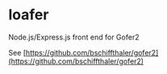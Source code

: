 # loafer
Node.js/Express.js front end for Gofer2

See [https://github.com/bschiffthaler/gofer2](https://github.com/bschiffthaler/gofer2)
